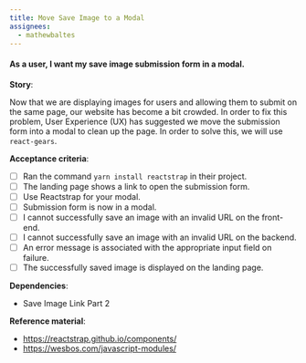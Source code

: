 ```yaml
---
title: Move Save Image to a Modal
assignees:
  - mathewbaltes
---
```


#### As a user, I want my save image submission form in a modal.

__Story__:

Now that we are displaying images for users and allowing them to submit on the same page, our website has become a bit
crowded. In order to fix this problem, User Experience (UX) has suggested we move the submission form into a modal to
clean up the page. In order to solve this, we will use `react-gears`.

__Acceptance criteria__:
- [ ] Ran the command `yarn install reactstrap` in their project.
- [ ] The landing page shows a link to open the submission form.
- [ ] Use Reactstrap for your modal.
- [ ] Submission form is now in a modal.
- [ ] I cannot successfully save an image with an invalid URL on the front-end.
- [ ] I cannot successfully save an image with an invalid URL on the backend.
- [ ] An error message is associated with the appropriate input field on
  failure.
- [ ] The successfully saved image is displayed on the landing page.

__Dependencies__:
- Save Image Link Part 2

__Reference material__: 
- https://reactstrap.github.io/components/
- https://wesbos.com/javascript-modules/
